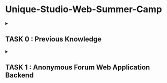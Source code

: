 # Unique-Studio-Web-Summer-Camp

<details>
  <summary><h2>TASK 0 : Previous Knowledge</h2></summary> 
  
<details>
  <summary><h3>Daily Report</h3></summary>

#### DAY0

重温了下 markdown 和 git ，发任务前大致学习了 go （菜鸟教程写的真的是依托答辩），后续大概会学习推荐的 go 语言圣经。非常神奇没有 U 盘，校内店都关了，第二天去校外的店买个吧。

#### DAY1

被 grub 干碎的一天。

我也是和吴迪学长一样拥有 4 次 archlinux 安装经验的人辣~

电脑空间太小了最多只能压缩出 50G 安装了。。。

第一次下意识把根分区挂载到 ```/boot``` 上了，部署 grub 的时候报错。又自作聪明地把 EFI 分区挂载到新装系统的 ```/mnt/boot``` 上，之后又自作聪明地退回 LiveCD 模式瞎搞，结果后面弄得一团糟。（一切的源头就是这个小小的错误）

第二次成功辣！~~虽然 grub 配置文件没有 windows 入口~~ 图形界面选择了 Xorg+Gnome，KDE 貌似有点显示问题。再搞了一些配置然后想到，虽然 grub 没有 windows 入口，但是我可以在 BIOS 里改开机优先级呀，结果果然可以！然后。。。回到 linux 开机时，又报错 ```invalid cluster 0``` 应该是 windows 开机影响到了grub，后面找了许多方法去 liveCD 里修复 grub 无用，遂重装系统。

```
//大多数是这种方法修复
grub-install /dev/sdx // /dev/sdx为系统所在的设备，重新安装grub
grub-update //更新grub
```

第三次配置 grub 的时候，又报错说某个文件系统时只读的，是之前就装过 grub 的原因，所以找删除  grub 的方法。Linux 删除的方法和上述的大同小异，于是去找windows 平台的方法。一种要进入类似 LiveCD 的修复模式修复 MBR，还要再搞 windows11 的安装介质？？一种进入 diskpart 模式给 EFI 盘符去操作删除 grub 文件参考[这篇](http://www.manongjc.com/detail/63-ykqveghovllfpmf.html)。但是人家删的是 Ubuntu 的，直接给你建了一整个文件夹，但我的情况是各种文件分布在各个文件夹，虽然可以通过文件修改时间来判断，但是万一 grub 修改了 windows 的开机文件呢？中间又试了各种不奏效的方法。最后精神有点失常还是把 EFI 区的一些文件删了，真的幸亏电脑还能开机。

第四次挺顺利，大概三四十分钟就装好图形界面了。 grub 已经被我当成病毒一样的存在了，还特意新建了一个新的引导分区挂载。（后知后觉地发现直接新建也许不用删原来分区上的 grub 吧）两个系统试着切换了下没问题。

啥事没干，光倒腾装系统了。呵呵，Arch 永远的神！

#### DAY2

电脑坏了。

开始把 linux 配置基本都搞好后关了一次机，电源适配器还连着，宿舍电突然停了又开，然后就开不了机了。。。开始以为是静电原因，用经典方法无果，后面拿去校内维修店告诉我主板烧了。。。

后面电脑得拿去保修了，现在是在手机浏览器上编辑。

有点郁闷，之后就结合鸟哥的书再学习了一些linux 知识。计划后面几天就纸上谈兵地学下 go 了。电脑一下修不好的话……希望能早点修好吧。

#### DAY3

拜读了 Go 语言圣经，这本书不单单是讲语法，有很多拓展实战的内容，读得还是蛮开心的。再补些 http 知识和 Go 相关函数可以尝试去写点小程序吧。 Go 没有安排明确的任务，我就写点有意思的东西在那一块了。电脑保修最早预约在了十三号上午，祈祷 ing……

#### DAY4

受不鸟啦！电脑修不好只能晚上去网吧通宵了，去阿里云申请了个 ECS 又开始配环境。。。然后大致学了下 Shell 和 构建工具，又是摸鱼的一天呢~

#### DAY5

世界上还有我这么蠢的人吗。。。早上离开网吧的时候就关了机没结账结果就把我剩下六十多元全扣掉了。。。

看了下 docker，感觉没啥好说的www

#### DAY6

作息已经完全颠倒了，现在是九点睡三点醒。。。下午通知我去取电脑，谢天谢地总算修好了。~~在网吧待了一晚衣服好多地方有黑点，完全洗不掉，还有浓重的烟味，幸好不用再去了 QwQ~~又再看了下 Go，想写一个爬 P 站图片的爬虫，写的过程有些曲折，本来还想再写一个 web 服务的，但没时间了。。。

#### DAY7

按现在的作息 DAYn 是指第 n 天的下午到第 n+1 天的早晨。。。晚上开完会就开始摸鱼然后早点睡觉调整作息吧。。。

</details>

---

<details>
<summary><h3>Linux</h3></summary>

- [x] 安装 archlinux

个人感受：
- 不管之前引导分区是否存在，最好新建一个。
- 安装图形界面前联网推荐手机usb共享网络。
- 永远尊重 grub

- [x] 了解发⾏版的包管理器的使⽤(pacman/yay)
- [x] 能使⽤命令⾏进⾏对⽂件或⽂件夹的创建、复制、删除、搜索、移动、查看等操作(ls/cd/mkdir/touch/cp/rm/find/mv)
- [x] 了解 Linux ⽂件权限，会修改⽂件权限、⽂件所有者
- [x] 了解 SUID/SGID/SBIT 和隐藏权限(chattr/lsattr)
- [x] 了解进程
- [x] 会查看、结束进程(ps/top/kill/killall/pkill)
- [x] 了解端口
- [x] 学习如何查看系统中端⼝占⽤的情况
- [x] 了解守护进程的概念及其管理⽅式
- [x] 配置 Shell
- [x] 了解 Linux 的防⽕墙机制

</details>

---

<details>
  <summary><h3>文本处理</h3></summary>

- [x] 学习简单的标记语言：**markdown**
- [x] 学习基本的⽂本处理命令（less/more/tail/cat）
- [x] ⼀些⾼级的⽂本处理命令(grep/awk/sed)
- [x] Vim

</details>

---

<details>
  <summary><h3>版本控制 Git</h3></summary>

- [x] Git 是什么，有什么用？
> Git 是一种分布式版本控制系统（Version Control System），能够管理跟踪计算机文件的版本和变化，并协调多人对同一代码库的开发。

- [x] 拥有一个 Github 账号
- [x] 学习简单的 git 操作，如 add, commit, branch, status 等
- [x] 学习如何回退版本（了解三种不同的回退模式）
```
git reset --soft //仅回退 HEAD 指针，workspace 和 index 不变
git reset --mixed //回退 HEAD 指针和 index，即回到 git commit 之前的状态
git reset --hard //回退 HEAD 指针，index 和 workspace，即回退到 git add 之前的状态
```

- [x] 查看 git 日志？
```
git log //查看被回退修正过的日志
git reflog //查看全部日志，包括回退操作
git log --graph --pretty=oneline //可查看分支合并情况
```
- [x] 如何修改 git commit 信息? 
```
git commit --amend //修改最近一次提交的信息

git rebase -i HEAD~n //修改倒数 n 条的信息，将需要修改的提交的 pick 改为 edit
git commit --amend //修改该次提交的信息
git rebase --continue //退出 rebase 交互
```

- [x] 学习如何合并分支
- [x] 学习如何暂存工作区
```
git stash save "message" //保存当前修改，并添加一个描述信息。
git stash list //列出所有保存的修改。
git stash apply stash@{n} //将指定的保存的修改应用到当前分支,默认最近一次
git stash drop stash@{n} //删除指定的保存的修改，默认最近一次
git stash pop //将最近一次修改应用到分支并删除
```
- [x] 考虑多个上游的管理
```
git remote add <name> <url> //添加一个名为 <name> 的远程仓库，并指定其 URL。
git remote remote <name> //删除名为 <name> 的远程仓库。
git remote -v //列出当前仓库中已经存在的远程仓库，并显示其 URL。
git remote show <name>//查看远程仓库的详细信息
```
- [ ] 看 Pro Git 深入了解⼀下 git 

</details>

---

<details>
  <summary><h3>Shell 和构建工具</h3></summary>

- [x] 能熟悉使用管道，I/O 重定向等 Shell 内置功能。

```
ls | head -n X | tail -n Y //输出文件夹前 X-Y+1 到 X 个文件的文件名
ls -t | head -n X //输出文件夹最新的 X 个文件
ls -l --time-style="+%Y-%m-%d-%H:%M:%S" | sed '1d' | awk '{print $6 " " $7}' | sort -t ' ' -k 1 -r | head -n X | awk '{print $2}' //我真是有够无聊的 

```
- [x] 常用构建工具的使用(Makefile)

```
NAME=main

.PHONY=build
build:
      go build -o ${NAME} main.go

.PHONY=run
run:
      ./${NAME} ${ARGS}

.PHONY=clean
clean:
      go clean

.PHONY=start
start:build run

```
</details>

---

<details>
  <summary><h3>Go</h3></summary>

- 变量的赋值和运算要求类型相同，常量为了方便设定成无类型。
- 取模结果的符号与被取模的数一致，除法取整向零方向，负数为算术右移。
- 存在长度为 0 但不等于 nil 的slice。
- 之前对于键值对给数组赋值的方法试验了下：如果在键值对赋值后只用值赋值，则默认键为前面的键加一，不能一次对同一位置赋值多次。
- Go 是因为没有继承所以搞了个匿名成员的东西来方便编程嘛……
- 闭包！老生常谈的东西了……
- 在实现接口的方面，一个类型的值不拥有其指针的方法，但一个类型的指针拥有其值的方法。
- 接口值为 nil 当且仅当其类型和值都为 nil。

</details>

---

<details>
  <summary><h3>Docker</h3></summary>

- [x]  了解 docker

> Docker是一种开源的容器化平台，允许用户将应用程序打包成一个独立的、可移植的容器，然后在任何环境中运行，提供了一种简单、快速、可靠和可移植的方式来打包、部署和运行应用程序。

- [x]  镜像/容器

> 镜像是一个静态的模板，容器是镜像的可运行实例，类似类和实例。但感觉镜像抽象程度也没类那么高（

- [x] 构建镜像/启动容器

> 可以编写 Dockerfile 文件构建或者从容器导出镜像

```
docker export container | docker import - image //从容器导出镜像

docker run //启动容器
```

- [x] 简单的 Dockerfile 编写

```
#配置 golang，并在创建时运行 main.go
FROM centos:7
RUN yum install -y wget \
      && wget https://golang.google.cn/dl/go1.14.4.linux-amd64.tar.gz \
      && tar -zxf go1.14.4.linux-amd64.tar.gz -C /usr/local
ENV GOROOT=/usr/local/go 
ENV PATH=$PATH:$GOROOT/bin
COPY main.go /root/Go/
ENTRYPOINT ["go","run","/root/Go/main.go"]
CMD [""]
```

- [x] 查看现有容器的状态

```
docker ps -a
```

- [x] 如何进入一个容器

```
docker exec -i -t name/id /bin/bash
```

- [x] 如何停止一个容器

```
docker stop name/id
```

- [x] docker-compose
i
> Docker Compose是一个用于定义和运行多个Docker容器的工具，可以通过一个单一的YAML文件来描述容器之间的关系、配置和依赖。基本就是 docker 版的 Makefile 了。

- [x] 简单的 docker-compose.yml 的编写

```
#目前对于各种服务理解不深，只知道大致写法不知道实际该怎么编写。

#docker-compose版本
version:'3'

#各个服务
services:
#服务名称
service_name:
  #容器生成方式有两种
  image: #指定镜像
  build: #用指定目录的 Dockerfile 生成
  
  container_name: #容器名
  restart: #重启策略
  volumes: #挂载路径设置
    - "path1:path2:rw/ro" #读写/只读
    - ...
    - ...
  depends_on: #容器依赖
    - service_name #服务名
    - ...
    - ...
  environments: #环境变量
    - key:value
    - ...
    - ...
  links: #连接的服务
    - service_name #服务名
  ports: #映射到宿主机的端口
    - "port" #随机映射
    - "port1:port2" #指定映射
    - ...
  expose: #暴露端口，被连接的服务访问
    - port
    - ...
    - ...
```

- [x] docker network

> Docker网络是Docker引擎提供的一种功能，它允许Docker容器之间进行通信和连接，并提供一种隔离和安全的网络环境。


</details>

---

</details>



<details>
  <summary><h2>TASK 1 : Anonymous Forum Web Application Backend</h2></summary>

<details>
  <summary><h3>Daily Report</h3></summary>

#### DAY1

大致看了下任务和提供的链接，有了整体的了解。后面计划：

1. 设计数据库，学习用 Gorm 框架来与数据库交互。
2. 根据要求设计 API 接口。
3. 学习用 Gin 框架具体实现各种 API 接口。
4. 用 HTTPie 测试，空余时间多的话为了交互方便可能会再写个客户端。
5. 用 docker-compose 构建服务，加个 web 和 数据库的网络通信应该就差不多了。

emmmm 感觉好多啊。。。今天还又摸了 QwQ 

希望顺利吧。

#### DAY2

学了下 Gorm，开始码代码。

关于帖子的表的设计有点犹豫，一种是将帖子和评论看成一种东西存在一起，但是帖子还是有标题，链接之类额外的性质，空间会有很多浪费，但是大体比较方便；一种是将帖子和评论分离，api 就不是很统一。对于举报操作，因为帖子和评论都没区别，所以设计成前者会方便一点。对于匿名操作，因为是根据帖子获得匿名，所以设计成后者会方便点。最终还是选择了后者。

#### DAY3

数据库部分代码应该差不多了，后面开始学习 Gin 框架。


#### DAY4

把用户模块的路由写了，为了方便我就只解析 JSON 格式的了。用 httpie 测试了会儿没太大问题，
遇到了个问题，客服端同时传输用户信息和验证码时，我得解析两次 JSON ，但是第一次解析后缓存就没了。。。于是我就先把报文主题保存，再用两次 json.Unmarshal 解析，感觉处理得有点丑陋🤔。
还有个没解决的地方，我用的 session 保存登录状态，但是当客户端不用 cookie 重复 GET /users/login 时，会一直给新 cookie 。。。想给旧 cookie 的话就得找值为用户 ID 的 session 。。。大致看了下源码，好像没这个函数。那感觉目前好像只能存 session 到 postgresql 中，再用 gorm 去找了，好麻烦www🤔

#### DAY5

基本上完成了，现在一直在 ECS 上跑，网址是 http://8.140.204.13:11451，/api/v1 可以查看所有的 api 接口。

之前好像说要写客户端来着，感觉没啥时间，用了下 httpie 测试感觉还挺方便，再用 Go 写发请求的代码实在没啥必要。

关于昨天的第一个问题，今天翻官方文档的时候顺便发现了，明确说 ShouldBindBodyWith 可以。（其实昨天试过这个，开始 code 还是没有解析就觉得不行，但其实是因为我定义的 code 首字母是小写）
写 post 和 comment 模块的时候，想既然是匿名论坛，那 json 里的 user_id 就得去掉。开始写了一个把 interface{} 转成 json，再把 json 转成 map[string]interface{} 的函数，这样就可以用 delete 把 user_id 去掉，然后再转成 json。。。后面基本完成的时候，想到欸不是开头小写不转换嘛，那我改成小写的不久好了，但 web 部分也要直接调用 UserID，然后感觉结构体 tag 应该有不让转换的，查了下果然有。哎，也许在现在的信息时代，我们的知识面广度远比深度重要？

</details>

#### DAY6

被 docker 干碎了。。。有种欲哭无泪的感觉。。。

docker 容器没有前台运行的进程就会自动退出，所以创建的时候可以给它找点事干，比如 docker run -itd image /bin/bash，进入容器的 bash 但不在自己的前台显示。

所以如果直接 docker run ubuntu ，它会自动退出。并且，我找了很久，但是没有方法能让它重新 UP，如果用 start，它会 UP 了之后立刻结束，也没有让启动的同时运行某些东西的参数；如果用 exec，容器不运行根本不让进。

关于 redis，我写了 Dockerfile：

```
#这就是官方的做法
from redis
COPY redis.conf /usr/local/etc/redis/redis.conf
CMD ["redis-server", "/usr/local/etc/redis/redis.conf"]

```
它用我的设置启动 redis。但是，当 docker-compose 启动时，却立刻 exit(0)，可以说和刚刚的例子一模一样。有解决方法说运行一些前台命令，但是 CMD 只能有一个生效啊。。。我觉得很玄学。。。用 docker-compose 也不能像docker run 那样加各种参数。

最后就用普通 redis了，很成功，一点事都没有。

但就是有点想哭，有些无力。

</details>


